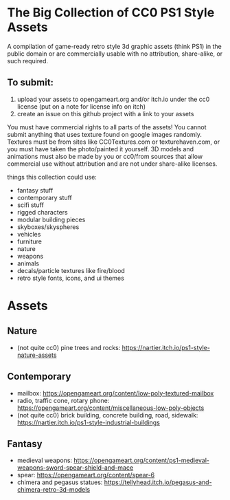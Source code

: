 # The Big Collection of CC0 PS1 Style Assets
A compilation of game-ready retro style 3d graphic assets (think PS1) in the public domain or are commercially usable with no attribution, share-alike, or such required.

## To submit:
1. upload your assets to opengameart.org and/or itch.io under the cc0 license (put on a note for license info on itch)
2. create an issue on this github project with a link to your assets

You must have commercial rights to all parts of the assets! You cannot submit anything that uses texture found on google images randomly. Textures must be from sites like CC0Textures.com or texturehaven.com, or you must have taken the photo/painted it yourself. 3D models and animations must also be made by you or cc0/from sources that allow commercial use without attribution and are not under share-alike licenses.

things this collection could use:
* fantasy stuff
* contemporary stuff
* scifi stuff
* rigged characters
* modular building pieces
* skyboxes/skyspheres
* vehicles
* furniture
* nature
* weapons
* animals
* decals/particle textures like fire/blood
* retro style fonts, icons, and ui themes

# Assets

## Nature
* (not quite cc0) pine trees and rocks: https://nartier.itch.io/ps1-style-nature-assets

## Contemporary
* mailbox: https://opengameart.org/content/low-poly-textured-mailbox
* radio, traffic cone, rotary phone: https://opengameart.org/content/miscellaneous-low-poly-objects
* (not quite cc0) brick building, concrete building, road, sidewalk: https://nartier.itch.io/ps1-style-industrial-buildings

## Fantasy
* medieval weapons: https://opengameart.org/content/ps1-medieval-weapons-sword-spear-shield-and-mace
* spear: https://opengameart.org/content/spear-6
* chimera and pegasus statues: https://tellyhead.itch.io/pegasus-and-chimera-retro-3d-models

